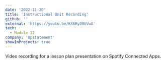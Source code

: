 ```yaml
---
date: '2022-11-20'
title: 'Instructional Unit Recording'
github: ''
external: 'https://youtu.be/KX6RyO0UVwA'
tech:
  - Module 12
company: 'Upstatement'
showInProjects: true
---
```


Video recording for a lesson plan presentation on Spotify Connected Apps.
